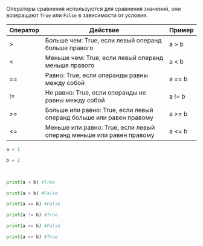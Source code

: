 Операторы сравнения используются для сравнения значений, они возвращают `True` или `False` в зависимости от условия.

| Оператор | Действие                                                            | Пример |
| -------- | ------------------------------------------------------------------- | ------ |
| >        | Больше чем: True, если левый операнд больше правого                 | a > b  |
| <        | Меньше чем: True, если левый операнд меньше правого                 | a < b  |
| ==       | Равно: True, если операнды равны между собой                        | a == b |
| !=       | Не равно: True, если операнды не равны между собой                  | a != b |
| >=       | Больше или равно: True, если левый операнд больше или равен правому | a >= b |
| <=       | Меньше или равно: True, если левый операнд меньше или равен правому | a <= b |
```python
a = 1

b = 2

  

print(a < b) #True

print(a > b) #False

print(a == b) #False

print(a != b) #True

print(a >= b) #False

print(a <= b) #True
```